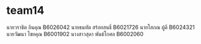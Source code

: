 # team14
นายวราชิต อินคุณ B6026042
นายธนทัต สร้อยสนธิ์ B6021726
นายโสภณ ผู้ดี B6024321
นายวัฒนา ไชยคุณ B6001902
นางสาวสุดา พันธ์โกศล B6002060

